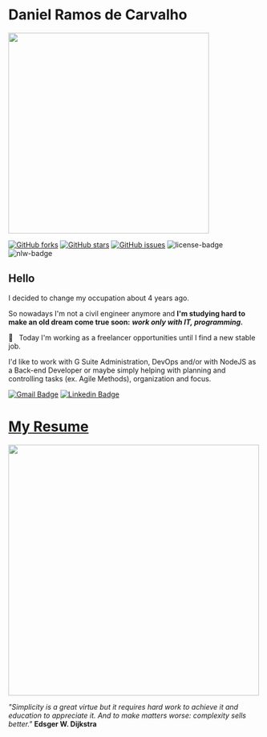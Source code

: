 # Daniel Ramos de Carvalho

<img width="400px" align="center" src="https://raw.githubusercontent.com/danielramosbh74/danielramosbh74.github.io/master/images/roman-synkevych-vXInUOv1n84-unsplash.jpg">

[![GitHub forks](https://img.shields.io/github/forks/danielramosbh74/danielramosbh74.github.io)](https://github.com/danielramosbh74/danielramosbh74.github.io/network)
[![GitHub stars](https://img.shields.io/github/stars/danielramosbh74/danielramosbh74.github.io)](https://github.com/danielramosbh74/danielramosbh74.github.io/stargazers)
[![GitHub issues](https://img.shields.io/github/issues/danielramosbh74/danielramosbh74.github.io)](https://github.com/danielramosbh74/danielramosbh74.github.io/issues)
![license-badge](https://img.shields.io/github/license/danielramosbh74/danielramosbh74.github.io)
![nlw-badge](https://img.shields.io/badge/NLW-done-%21bcc1b&?logo=data:image/png;base64,iVBORw0KGgoAAAANSUhEUgAAABAAAAAQCAMAAAAoLQ9TAAAALVBMVEVHcExxWsF0XMJzXMJxWcFsUsD///9jRrzY0u6Xh9Gsn9n39fyMecy0qd2bjNJWBT0WAAAABHRSTlMA2Do606wF2QAAAGlJREFUGJVdj1cWwCAIBLEsRU3uf9xobDH8+GZwUYi8i6ucJwrxKE+7D0G9Q4vlYqtmCSjndr4CgCgzlyFgfKfKCVO0LrPKjmiqMxGXkJwNnXskqWG+1oSM+BSwD8f29YLNjvx/OQrn+g99oQSoNmt3PgAAAABJRU5ErkJggg==)

## Hello
I decided to change my occupation about 4 years ago.

So nowadays I'm not a civil engineer anymore and **I'm studying hard to make an old dream come true soon:** **_work only with IT, programming._**

:rocket:  &nbsp; Today I'm working as a freelancer opportunities until I find a new stable job.

I'd like to work with G Suite Administration, DevOps and/or with NodeJS as a Back-end Developer or maybe simply helping with planning and controlling tasks (ex. Agile Methods), organization and focus.

[![Gmail Badge](https://img.shields.io/badge/-danielramosbh74@gmail.com-c14438?style=flat-square&logo=Gmail&logoColor=white&link=mailto:danielramosbh74@gmail.com)](mailto:danielramosbh74@gmail.com)
[![Linkedin Badge](https://img.shields.io/badge/-LinkedIn-blue?style=flat-square&logo=Linkedin&logoColor=white&link=https://https://www.linkedin.com/in/daniel-ramos-de-carvalho/)](https://www.linkedin.com/in/daniel-ramos-de-carvalho/)

# [My Resume](https://docs.google.com/document/d/1S96gmuiGEplLz-ZoijuSvP4_5_fxKZrvGu5EtwekRXk/edit?usp=sharing)

<img width="500px" align="center" src="https://github.com/danielramosbh74/danielramosbh74.github.io/blob/master/images/Certificado-G-Suite-Administration.png?raw=true">

_"Simplicity is a great virtue but it requires hard work to achieve it and education to appreciate it. And to make matters worse: complexity sells better."_
**Edsger W. Dijkstra**
